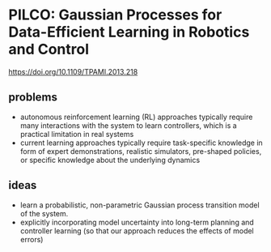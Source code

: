 # PILCO: Gaussian Processes for Data-Efficient Learning in Robotics and Control
https://doi.org/10.1109/TPAMI.2013.218

## problems
* autonomous reinforcement learning (RL) approaches typically require many interactions with 
the system to learn controllers, which is a practical limitation in real systems
* current learning approaches typically require task-specific knowledge in form of expert demonstrations, realistic simulators, pre-shaped policies, or specific knowledge about the underlying dynamics

## ideas
* learn a probabilistic, non-parametric Gaussian process transition model of the system.
* explicitly incorporating model uncertainty into long-term planning and controller learning 
(so that our approach reduces the effects of model errors)
